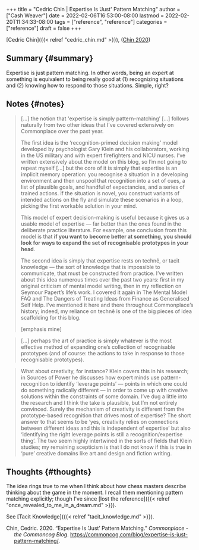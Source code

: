 +++
title = "Cedric Chin | Expertise Is 'Just' Pattern Matching"
author = ["Cash Weaver"]
date = 2022-02-06T16:53:00-08:00
lastmod = 2022-02-20T11:34:33-08:00
tags = ["reference", "reference"]
categories = ["reference"]
draft = false
+++

[Cedric Chin]({{< relref "cedric_chin.md" >}}), (<a href="#citeproc_bib_item_1">Chin 2020</a>)


## Summary {#summary}

Expertise is just pattern matching. In other words, being an expert at something is equivalent to being really good at (1) recognizing situations and (2) knowing how to respond to those situations. Simple, right?


## Notes {#notes}

> [...] the notion that 'expertise is simply pattern-matching’ [...] follows naturally from two other ideas that I’ve covered extensively on Commonplace over the past year.
>
> The first idea is the ‘recognition-primed decision making’ model developed by psychologist Gary Klein and his collaborators, working in the US military and with expert firefighters and NICU nurses. I’ve written extensively about the model on this blog, so I’m not going to repeat myself [...] but the core of it is simply that expertise is an implicit memory operation: you recognise a situation in a developing environment and then unspool that recognition into a set of cues, a list of plausible goals, and handful of expectancies, and a series of trained actions. if the situation is novel, you construct variants of intended actions on the fly and simulate these scenarios in a loop, picking the first workable solution in your mind.
>
> This model of expert decision-making is useful because it gives us a usable model of expertise — far better than the ones found in the deliberate practice literature. For example, one conclusion from this model is that **if you want to become better at something, you should look for ways to expand the set of recognisable prototypes in your head**.
>
> The second idea is simply that expertise rests on technê, or tacit knowledge — the sort of knowledge that is impossible to communicate, that must be constructed from practice. I’ve written about this idea numerous times over the past two years: first in my original criticism of mental model writing, then in my reflection on Seymour Papert’s life’s work. I covered it again in The Mental Model FAQ and The Dangers of Treating Ideas from Finance as Generalised Self Help. I’ve mentioned it here and there throughout Commonplace’s history; indeed, my reliance on technê is one of the big pieces of idea scaffolding for this blog.
>
> [emphasis mine]

<!--quoteend-->

> [...] perhaps the art of practice is simply whatever is the most effective method of expanding one’s collection of recognisable prototypes (and of course: the actions to take in response to those recognisable prototypes).

<!--quoteend-->

> What about creativity, for instance? Klein covers this in his research; in Sources of Power he discusses how expert minds use pattern-recognition to identify ‘leverage points’ — points in which one could do something radically different — in order to come up with creative solutions within the constraints of some domain. I’ve dug a little into the research and I think the take is plausible, but I’m not entirely convinced. Surely the mechanism of creativity is different from the prototype-based recognition that drives most of expertise? The short answer to that seems to be ‘yes, creativity relies on connections between different ideas and this is independent of expertise’ but also ‘identifying the right leverage points is still a recognition/expertise thing’. The two seem highly intertwined in the sorts of fields that Klein studies; my remaining scepticism is that I do not know if this is true in ‘pure’ creative domains like art and design and fiction writing.


## Thoughts {#thoughts}

The idea rings true to me when I think about how chess masters describe thinking about the game in the moment. I recall them mentioning pattern matching explicitly; though I've since [lost the reference]({{< relref "once_revealed_to_me_in_a_dream.md" >}}).

See [Tacit Knowledge]({{< relref "tacit_knowledge.md" >}}).

<style>.csl-entry{text-indent: -1.5em; margin-left: 1.5em;}</style><div class="csl-bib-body">
  <div class="csl-entry"><a id="citeproc_bib_item_1"></a>Chin, Cedric. 2020. “Expertise Is ’Just’ Pattern Matching.” <i>Commonplace - the Commoncog Blog</i>. <a href="https://commoncog.com/blog/expertise-is-just-pattern-matching/">https://commoncog.com/blog/expertise-is-just-pattern-matching/</a>.</div>
</div>
